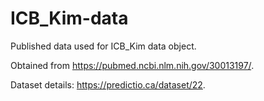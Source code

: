 # ICB_Kim-data

Published data used for ICB_Kim data object.

Obtained from https://pubmed.ncbi.nlm.nih.gov/30013197/.

Dataset details: https://predictio.ca/dataset/22.
